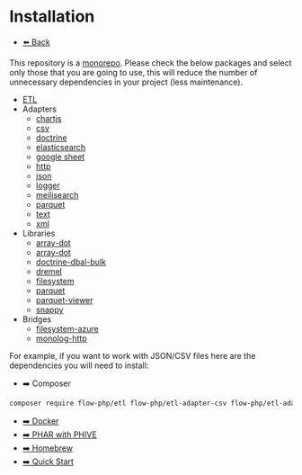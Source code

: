 # Installation

- [⬅️️ Back](introduction.md)

This repository is a [monorepo](https://tomasvotruba.com/blog/2019/10/28/all-you-always-wanted-to-know-about-monorepo-but-were-afraid-to-ask/).
Please check the below packages and select only those that you are going to use,
this will reduce the number of unnecessary dependencies in your project (less maintenance).

- [ETL](components/core/core.md)
- Adapters
    - [chartjs](components/adapters/chartjs.md)
    - [csv](components/adapters/csv.md)
    - [doctrine](components/adapters/doctrine.md)
    - [elasticsearch](components/adapters/elasticsearch.md)
    - [google sheet](components/adapters/google-sheet.md)
    - [http](components/adapters/http.md)
    - [json](components/adapters/json.md)
    - [logger](components/adapters/logger.md)
    - [meilisearch](components/adapters/meilisearch.md)
    - [parquet](components/adapters/parquet.md)
    - [text](components/adapters/text.md)
    - [xml](components/adapters/xml.md)
- Libraries
    - [array-dot](components/libs/array-dot.md)
    - [array-dot](components/libs/azure-sdk.md)
    - [doctrine-dbal-bulk](components/libs/doctrine-dbal-bulk.md)
    - [dremel](components/libs/dremel.md)
    - [filesystem](components/libs/filesystem.md)
    - [parquet](components/libs/parquet.md)
    - [parquet-viewer](components/libs/parquet-viewer.md)
    - [snappy](components/libs/snappy.md)
- Bridges
    - [filesystem-azure](components/bridges/filesystem-azure-bridge.md)
    - [monolog-http](components/bridges/monolog-http-bridge.md) 

For example, if you want to work with JSON/CSV files here are the dependencies you will need to install:

- ➡️ Composer
```bash
composer require flow-php/etl flow-php/etl-adapter-csv flow-php/etl-adapter-json
```

- [➡️ Docker](installation/docker.md)
- [➡️ PHAR with PHIVE](installation/phive.md)
- [➡️ Homebrew](installation/homebrew.md)
- [➡️ Quick Start](quick-start.md)
